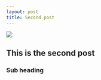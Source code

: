 ```yaml
---
layout: post
title: Second post
---
```



<img src="/images/config.png"/>


## This is the second post

### Sub heading


